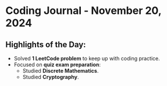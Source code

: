 # Coding Journal - November 20, 2024

## Highlights of the Day:
- Solved **1 LeetCode problem** to keep up with coding practice.
- Focused on **quiz exam preparation**:
  - Studied **Discrete Mathematics**.
  - Studied **Cryptography**.
